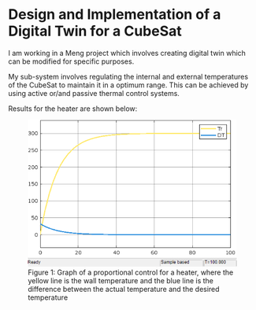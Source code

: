 #  Design and Implementation of a Digital Twin for a CubeSat


I am working in a Meng project which involves creating digital twin which can be modified for specific purposes.

My sub-system involves regulating the internal and external temperatures of the CubeSat to maintain it in a optimum range. This can be achieved by using active or/and passive thermal control systems. 

Results for the heater are shown below:


<figure id="fig1">
  <img src="/assets/images/Heater_graphP_control.png" alt="Heater proportional control" width="600">
  <figcaption>Figure 1: Graph of a proportional control for a heater, where the yellow line is the wall temperature and the blue line is the difference between the actual temperature and the desired temperature </figcaption>
</figure>



